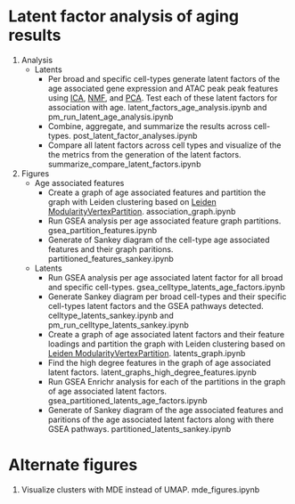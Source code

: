 # Latent factor analysis of aging results
1. Analysis
   - Latents
       - Per broad and specific cell-types generate latent factors of the age associated gene expression and ATAC peak peak features using [ICA](https://scikit-learn.org/stable/modules/generated/sklearn.decomposition.FastICA.html), [NMF](https://scikit-learn.org/stable/modules/generated/sklearn.decomposition.NMF.html), and [PCA](https://scikit-learn.org/stable/modules/generated/sklearn.decomposition.PCA.html). Test each of these latent factors for association with age. latent_factors_age_analysis.ipynb and pm_run_latent_age_analysis.ipynb
       - Combine, aggregate, and summarize the results across cell-types. post_latent_factor_analyses.ipynb
       - Compare all latent factors across cell types and visualize of the the metrics from the generation of the latent factors. summarize_compare_latent_factors.ipynb
3. Figures
    - Age associated features
        - Create a graph of age associated features and partition the graph with Leiden clustering based on [Leiden ModularityVertexPartition](https://leidenalg.readthedocs.io/en/stable/reference.html#modularityvertexpartition). association_graph.ipynb
        - Run GSEA analysis per age associated feature graph partitions. gsea_partition_features.ipynb
        - Generate of Sankey diagram of the cell-type age associated features and their graph paritions. partitioned_features_sankey.ipynb
    - Latents
        - Run GSEA analysis per age associated latent factor for all broad and specific cell-types. gsea_celltype_latents_age_factors.ipynb
        - Generate Sankey diagram per broad cell-types and their specific cell-types latent factors and the GSEA pathways detected. celltype_latents_sankey.ipynb and pm_run_celltype_latents_sankey.ipynb
        - Create a graph of age associated latent factors and their feature loadings and partition the graph with Leiden clustering based on [Leiden ModularityVertexPartition](https://leidenalg.readthedocs.io/en/stable/reference.html#modularityvertexpartition). latents_graph.ipynb
        - Find the high degree features in the graph of age associated latent factors. latent_graphs_high_degree_features.ipynb
        - Run GSEA Enrichr analysis for each of the partitions in the graph of age associated latent factors. gsea_partitioned_latents_age_factors.ipynb
        - Generate of Sankey diagram of the age associated features and paritions of the age associated latent factors along with there GSEA pathways. partitioned_latents_sankey.ipynb
     
# Alternate figures
1. Visualize clusters with MDE instead of UMAP. mde_figures.ipynb
